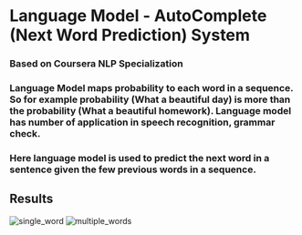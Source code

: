 # Language Model - AutoComplete (Next Word Prediction) System
### Based on Coursera NLP Specialization

### Language Model maps probability to each word in a sequence. So for example probability (What a beautiful day) is more than the probability (What a beautiful homework). Language model has number of application in speech recognition, grammar check. 

### Here language model is used to predict the next word in a sentence given the few previous words in a sequence.

## Results

![single_word](https://user-images.githubusercontent.com/35212721/102787917-d077d800-43c7-11eb-9566-a568d9195212.png)
![multiple_words](https://user-images.githubusercontent.com/35212721/102787927-d40b5f00-43c7-11eb-8dcd-29414fbb0bad.png)
